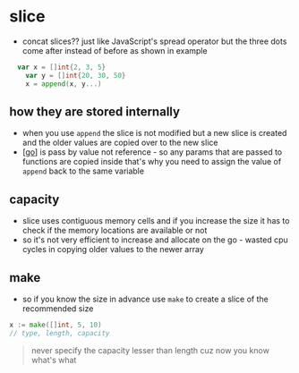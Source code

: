 # slice

- concat slices?? just like JavaScript's spread operator but the three dots come after instead of before as shown in example

```go
  var x = []int{2, 3, 5}
	var y = []int{20, 30, 50}
	x = append(x, y...)
```

## how they are stored internally

- when you use `append` the slice is not modified but a new slice is created and the older values are copied over to the new slice
- [[go]] is pass by value not reference - so any params that are passed to functions are copied inside that's why you need to assign the value of `append` back to the same variable

## capacity

- slice uses contiguous memory cells and if you increase the size it has to check if the memory locations are available or not
- so it's not very efficient to increase and allocate on the go - wasted cpu cycles in copying older values to the newer array

## make

- so if you know the size in advance use `make` to create a slice of the recommended size

```go
x := make([]int, 5, 10)
// type, length, capacity
```

> never specify the capacity lesser than length cuz now you know what's what

[//begin]: # "Autogenerated link references for markdown compatibility"
[go]: go.md "go"
[//end]: # "Autogenerated link references"
